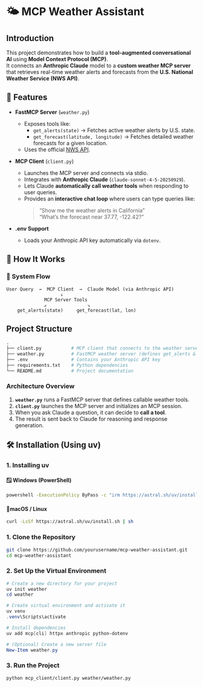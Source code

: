 # 🌤️ MCP Weather Assistant
## Introduction
This project demonstrates how to build a **tool-augmented conversational AI** using **Model Context Protocol (MCP)**.  
It connects an **Anthropic Claude** model to a **custom weather MCP server** that retrieves real-time weather alerts and forecasts from the **U.S. National Weather Service (NWS API)**.

## 🚀 Features
- **FastMCP Server** (`weather.py`)
  - Exposes tools like:
    - `get_alerts(state)` → Fetches active weather alerts by U.S. state.
    - `get_forecast(latitude, longitude)` → Fetches detailed weather forecasts for a given location.
  - Uses the official [NWS API](https://www.weather.gov/documentation/services-web-api).

- **MCP Client** (`client.py`)
  - Launches the MCP server and connects via stdio.
  - Integrates with **Anthropic Claude** (`claude-sonnet-4-5-20250929`).
  - Lets Claude **automatically call weather tools** when responding to user queries.
  - Provides an **interactive chat loop** where users can type queries like:
    > “Show me the weather alerts in California”  
    > “What’s the forecast near 37.77, -122.42?”

- **.env Support**
  - Loads your Anthropic API key automatically via `dotenv`.



## 🧠 How It Works
### 🧠 System Flow
```text
User Query  →  MCP Client  →  Claude Model (via Anthropic API)
                    ↓
              MCP Server Tools
              ↙︎               ↘︎
    get_alerts(state)     get_forecast(lat, lon)
```
## Project Structure
```graphql
.
├── client.py           # MCP client that connects to the weather server
├── weather.py          # FastMCP weather server (defines get_alerts & get_forecast)
├── .env                # Contains your Anthropic API key
├── requirements.txt    # Python dependencies
└── README.md           # Project documentation

```
### Architecture Overview
1. **`weather.py`** runs a FastMCP server that defines callable weather tools.
2. **`client.py`** launches the MCP server and initializes an MCP session.
3. When you ask Claude a question, it can decide to **call a tool**.
4. The result is sent back to Claude for reasoning and response generation.

## 🛠️ Installation (Using uv)
### 1. Installing uv
#### 🪟 Windows (PowerShell)
```bash
powershell -ExecutionPolicy ByPass -c "irm https://astral.sh/uv/install.ps1 | iex"
```
#### 🐧macOS / Linux
```bash
curl -LsSf https://astral.sh/uv/install.sh | sh
```
### 1. Clone the Repository
```bash
git clone https://github.com/yourusername/mcp-weather-assistant.git
cd mcp-weather-assistant
```
### 2. Set Up the Virtual Environment
```powershell
# Create a new directory for your project
uv init weather
cd weather

# Create virtual environment and activate it
uv venv
.venv\Scripts\activate

# Install dependencies
uv add mcp[cli] httpx anthropic python-dotenv

# (Optional) Create a new server file
New-Item weather.py
```
### 3. Run the Project
```bash
python mcp_client/client.py weather/weather.py
```
